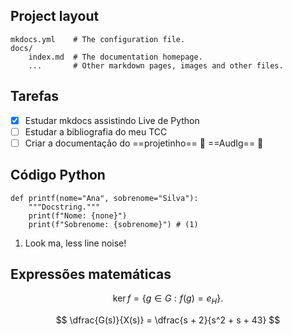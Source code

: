 ## Project layout

    mkdocs.yml    # The configuration file.
    docs/
        index.md  # The documentation homepage.
        ...       # Other markdown pages, images and other files.

## Tarefas

- [x] Estudar mkdocs assistindo Live de Python
- [ ] Estudar a bibliografia do meu TCC
- [ ] Criar a documentação do ==projetinho== :snake:  ==AudIg== :rocket:

## Código Python

```{.py3 hl_lines="1-2" linenums="1" title="meu_arquivo.py"}
def printf(nome="Ana", sobrenome="Silva"):
    """Docstring."""
    print(f"Nome: {none}")
    print(f"Sobrenome: {sobrenome}") # (1)
```

1.  Look ma, less line noise!

## Expressões matemáticas

$$
\operatorname{ker} f=\{g\in G:f(g)=e_{H}\}{\mbox{.}}
$$


$$
\dfrac{G(s)}{X(s)} = \dfrac{s + 2}{s^2 + s + 43}
$$
